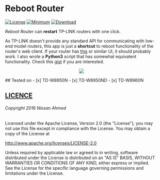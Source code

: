 # Reboot Router

[![License](https://img.shields.io/badge/license-Apache_2-4EB1BA.svg)](https://www.apache.org/licenses/LICENSE-2.0.html)
[![Minimum](https://img.shields.io/badge/minimum-Android_2.3-green.svg)](#)
[![Download](https://img.shields.io/badge/download-APK-blue.svg)](https://github.com/ni554n/reboot-router/releases/download/v1.0/RebootRouter_1.0.apk)

*Reboot Router* can **restart** TP-LINK routers with one click.

As TP-LINK doesn't provide any standard API for communicating with low-end model routers, this app is just a **shortcut** to reboot functionality of the router's web client.
If your router has [this](https://github.com/ni554n/reboot-router/raw/master/art/screen_router_web_client.png) or similar UI, it should probably work.
I also wrote a **Python3** script that has somewhat equivalent functionality. Check this [gist](https://gist.github.com/ni554n/fdbab004af3b5c6b28b961af96347250) if you are interested.

<p align="center">
  <img src="https://github.com/ni554n/reboot-router/raw/master/art/art_reboot_router.png">
</p>
## Tested on
- [x] TD-W8950N
- [x] TD-W8950ND
- [x] TD-W8960N

## [LICENCE](/LICENCE)

###### Copyright 2016 Nissan Ahmed

Licensed under the Apache License, Version 2.0 (the "License");
you may not use this file except in compliance with the License.
You may obtain a copy of the License at

http://www.apache.org/licenses/LICENSE-2.0

Unless required by applicable law or agreed to in writing, software
distributed under the License is distributed on an "AS IS" BASIS,
WITHOUT WARRANTIES OR CONDITIONS OF ANY KIND, either express or implied.
See the License for the specific language governing permissions and
limitations under the License.
